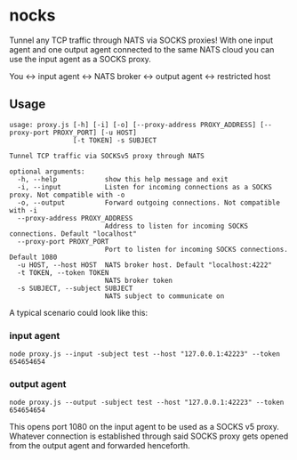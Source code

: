 # nocks

Tunnel any TCP traffic through NATS via SOCKS proxies!
With one input agent and one output agent connected to the same NATS cloud you can use the input agent as a SOCKS proxy.

You <-> input agent <-> NATS broker <-> output agent <-> restricted host

## Usage
```
usage: proxy.js [-h] [-i] [-o] [--proxy-address PROXY_ADDRESS] [--proxy-port PROXY_PORT] [-u HOST]
                [-t TOKEN] -s SUBJECT

Tunnel TCP traffic via SOCKSv5 proxy through NATS

optional arguments:
  -h, --help            show this help message and exit
  -i, --input           Listen for incoming connections as a SOCKS proxy. Not compatible with -o
  -o, --output          Forward outgoing connections. Not compatible with -i
  --proxy-address PROXY_ADDRESS
                        Address to listen for incoming SOCKS connections. Default "localhost"
  --proxy-port PROXY_PORT
                        Port to listen for incoming SOCKS connections. Default 1080
  -u HOST, --host HOST  NATS broker host. Default "localhost:4222"
  -t TOKEN, --token TOKEN
                        NATS broker token
  -s SUBJECT, --subject SUBJECT
                        NATS subject to communicate on
```

A typical scenario could look like this:

### input agent
```
node proxy.js --input -subject test --host "127.0.0.1:42223" --token 654654654
```

### output agent
```
node proxy.js --output -subject test --host "127.0.0.1:42223" --token 654654654
```

This opens port 1080 on the input agent to be used as a SOCKS v5 proxy.
Whatever connection is established through said SOCKS proxy gets opened from the output agent and forwarded henceforth.